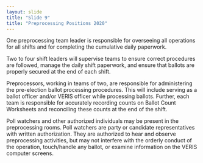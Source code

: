 ```yaml
---
layout: slide
title: "Slide 9"
title: "Preprocessing Positions 2020"
---
```


One preprocessing team leader is responsible for overseeing all operations for all shifts and for completing the cumulative daily paperwork.

Two to four shift leaders will supervise teams to ensure correct procedures are followed, manage the daily shift paperwork, and ensure that ballots are properly secured at the end of each shift.

Preprocessors, working in teams of two, are responsible for administering the pre-election ballot processing procedures. This will include serving as a ballot officer and/or VERIS officer while processing ballots. Further, each team is responsible for accurately recording counts on Ballot Count Worksheets and reconciling these counts at the end of the shift.

Poll watchers and other authorized individuals may be present in the preprocessing rooms. Poll watchers are party or candidate representatives with written authorization. They are authorized to hear and observe preprocessing activities, but may not interfere with the orderly conduct of the operation, touch/handle any ballot, or examine information on the VERIS computer screens.